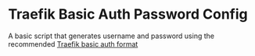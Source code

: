 # Traefik Basic Auth Password Config

A basic script that generates username and password using the recommended [Traefik basic auth format](https://doc.traefik.io/traefik/middlewares/basicauth/)
